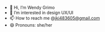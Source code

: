 - 👋 Hi, I’m Wendy Grimo
- 👀 I’m interested in design UX/UI
- 📫 How to reach me @jki483605@gmail.com
- 😄 Pronouns: she/her
